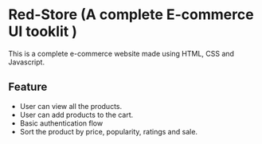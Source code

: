 # Red-Store (A complete E-commerce UI tooklit )

This is a complete e-commerce website made using HTML, CSS and Javascript.

## Feature

- User can view all the products.
- User can add products to the cart.
- Basic authentication flow
- Sort the product by price, popularity, ratings and sale.
